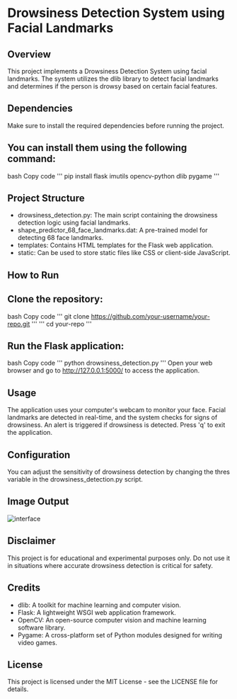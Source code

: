 # Drowsiness Detection System using Facial Landmarks
## Overview
This project implements a Drowsiness Detection System using facial landmarks. 
The system utilizes the dlib library to detect facial landmarks and determines if the person is drowsy based on certain facial features.

## Dependencies
Make sure to install the required dependencies before running the project. 

## You can install them using the following command:
bash
Copy code
''' pip install flask imutils opencv-python dlib pygame '''

## Project Structure

* drowsiness_detection.py: The main script containing the drowsiness detection logic using facial landmarks.
* shape_predictor_68_face_landmarks.dat: A pre-trained model for detecting 68 face landmarks.
* templates: Contains HTML templates for the Flask web application.
* static: Can be used to store static files like CSS or client-side JavaScript.

## How to Run
## Clone the repository:
bash
Copy code
''' git clone https://github.com/your-username/your-repo.git '''
''' cd your-repo '''

## Run the Flask application:
bash
Copy code
''' python drowsiness_detection.py '''
Open your web browser and go to http://127.0.0.1:5000/ to access the application.

## Usage
The application uses your computer's webcam to monitor your face.
Facial landmarks are detected in real-time, and the system checks for signs of drowsiness.
An alert is triggered if drowsiness is detected.
Press 'q' to exit the application.

## Configuration
You can adjust the sensitivity of drowsiness detection by changing the thres variable in the drowsiness_detection.py script.

## Image Output
![interface](https://github.com/gb3801/Driver-Drowsiness-detection-system/assets/98964593/3364a3ba-f305-44cf-9e2d-7301b80424c2)

## Disclaimer
This project is for educational and experimental purposes only. 
Do not use it in situations where accurate drowsiness detection is critical for safety.

## Credits
* dlib: A toolkit for machine learning and computer vision.
* Flask: A lightweight WSGI web application framework.
* OpenCV: An open-source computer vision and machine learning software library.
* Pygame: A cross-platform set of Python modules designed for writing video games.

## License
This project is licensed under the MIT License - see the LICENSE file for details.
